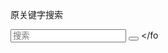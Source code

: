 
原关键字搜索
    <div id="header-search-box">
        <a id="search-menu" href="#"><span id="search-icon" class="ion-ios-search-strong"></span></a>
        <form role="search" method="get" id="searchform" action="{% url 'blog:search' %}">
            <input type="search" name="q" placeholder="搜索" required>
            <button type="submit"><span class="ion-ios-search-strong"></span></button>
        </fo    
    </div>